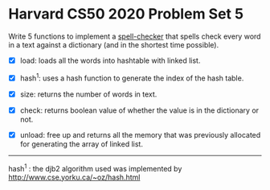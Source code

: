 # Harvard CS50 2020 Problem Set 5

Write 5 functions to implement a [spell-checker](https://cs50.harvard.edu/x/2020/psets/5/speller/) that spells check every word in a text against a dictionary (and in the shortest time possible).

- [x] load: loads all the words into hashtable with linked list. 

- [x] hash<sup>1</sup>: uses a hash function to generate the index of the hash table. 

- [x] size: returns the number of words in text. 

- [x] check: returns boolean value of whether the value is in the dictionary or not. 

- [x] unload: free up and returns all the memory that was previously allocated for generating the array of linked list.

---
hash<sup>1</sup> : the djb2 algorithm used was implemented by http://www.cse.yorku.ca/~oz/hash.html 
